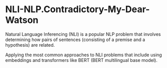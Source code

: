 # NLI-NLP.Contradictory-My-Dear-Watson

Natural Language Inferencing (NLI) is a popular NLP problem that involves determining how pairs of sentences (consisting of a premise and a hypothesis) are related.

Applying the most common approaches to NLI problems that include using embeddings and transformers like BERT (BERT multilingual base model). 
